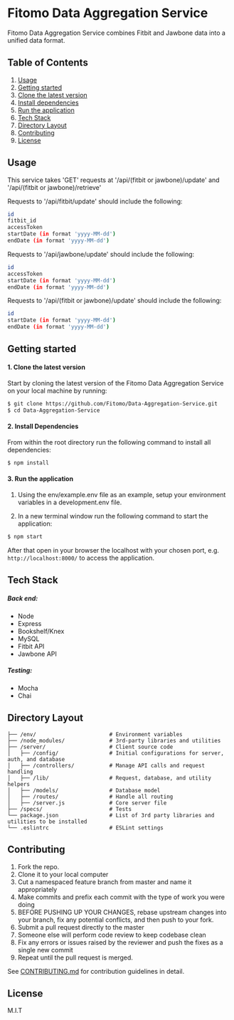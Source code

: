 # Fitomo Data Aggregation Service

  Fitomo Data Aggregation Service combines Fitbit and Jawbone data into a unified data format.

## Table of Contents
1. [Usage](#Usage)
2. [Getting started](#Getting-Started)
  1. [Clone the latest version](#Clone-Latest)
  2. [Install dependencies](#Install-Dependencies)
  3. [Run the application](#Run-Application)
3. [Tech Stack](#Tech-Stack)
4. [Directory Layout](#Directory-Layout)
5. [Contributing](#Contributing)
6. [License](#License)

## Usage

This service takes 'GET' requests at '/api/(fitbit or jawbone)/update' and '/api/(fitbit or jawbone)/retrieve'

  Requests to '/api/fitbit/update' should include the following:

  ```sh
  id
  fitbit_id
  accessToken
  startDate (in format 'yyyy-MM-dd')
  endDate (in format 'yyyy-MM-dd')
  ```

  Requests to '/api/jawbone/update' should include the following:

  ```sh
  id
  accessToken
  startDate (in format 'yyyy-MM-dd')
  endDate (in format 'yyyy-MM-dd')
  ```

  Requests to '/api/(fitbit or jawbone)/update' should include the following:

  ```sh
  id
  startDate (in format 'yyyy-MM-dd')
  endDate (in format 'yyyy-MM-dd')
  ```

## Getting started

#### 1. Clone the latest version

  Start by cloning the latest version of the Fitomo Data Aggregation Service on your local machine by running:

  ```sh
  $ git clone https://github.com/Fitomo/Data-Aggregation-Service.git
  $ cd Data-Aggregation-Service
  ```

#### 2. Install Dependencies
  From within the root directory run the following command to install all dependencies:

  ```sh
  $ npm install
  ```

#### 3. Run the application

  1. Using the env/example.env file as an example, setup your environment variables in a development.env file.

  2. In a new terminal window run the following command to start the application:

  ```sh
  $ npm start
  ```

  After that open in your browser the localhost with your chosen port, e.g. ``` http://localhost:8000/ ``` to access the application.

## Tech Stack

##### Back end:
- Node
- Express
- Bookshelf/Knex
- MySQL
- Fitbit API
- Jawbone API

##### Testing:
- Mocha
- Chai

## Directory Layout
```
├── /env/                       # Environment variables
├── /node_modules/              # 3rd-party libraries and utilities
├── /server/                    # Client source code
│   ├── /config/                # Initial configurations for server, auth, and database
│   ├── /controllers/           # Manage API calls and request handling
│   ├── /lib/                   # Request, database, and utility helpers
│   ├── /models/                # Database model
│   ├── /routes/                # Handle all routing
│   ├── /server.js              # Core server file
├── /specs/                     # Tests
└── package.json                # List of 3rd party libraries and utilities to be installed
└── .eslintrc                   # ESLint settings
```

## Contributing

  1. Fork the repo.
  2. Clone it to your local computer
  3. Cut a namespaced feature branch from master and name it appropriately
  4. Make commits and prefix each commit with the type of work you were doing
  5. BEFORE PUSHING UP YOUR CHANGES, rebase upstream changes into your branch, fix any potential conflicts, and then push to your fork.
  6. Submit a pull request directly to the master
  7. Someone else will perform code review to keep codebase clean
  8. Fix any errors or issues raised by the reviewer and push the fixes as a single new commit
  9. Repeat until the pull request is merged.

See [CONTRIBUTING.md](CONTRIBUTING.md) for contribution guidelines in detail.

## License

M.I.T
